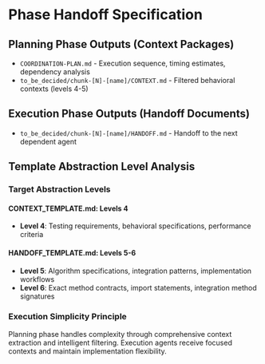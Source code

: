 # Phase Handoff Specification

## Planning Phase Outputs (Context Packages)

- `COORDINATION-PLAN.md` - Execution sequence, timing estimates, dependency analysis
- `to_be_decided/chunk-[N]-[name]/CONTEXT.md` - Filtered behavioral contexts (levels 4-5)

## Execution Phase Outputs (Handoff Documents)

- `to_be_decided/chunk-[N]-[name]/HANDOFF.md` - Handoff to the next dependent agent

## Template Abstraction Level Analysis

### Target Abstraction Levels

#### CONTEXT_TEMPLATE.md: Levels 4
- **Level 4**: Testing requirements, behavioral specifications, performance criteria

#### HANDOFF_TEMPLATE.md: Levels 5-6
- **Level 5**: Algorithm specifications, integration patterns, implementation workflows
- **Level 6**: Exact method contracts, import statements, integration method signatures

### Execution Simplicity Principle
Planning phase handles complexity through comprehensive context extraction and intelligent filtering. Execution agents receive focused contexts and maintain implementation flexibility.
